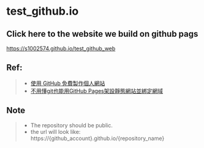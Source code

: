 # test_github.io

## Click here to the website we build on github pags
https://s1002574.github.io/test_github_web

## Ref:
>* [使用 GitHub 免費製作個人網站](https://gitbook.tw/chapters/github/using-github-pages.html)
>* [不用懂git也能用GitHub Pages架設靜態網站並綁定網域](https://reurl.cc/9zoeWx)

## Note
>* The repository should be public.
>* the url will look like: https://{github_account}.github.io/{repository_name}
